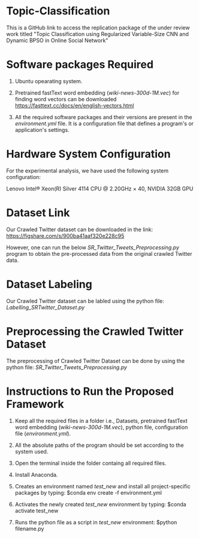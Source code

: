 # Topic-Classification
This is a GitHub link to access the replication package of the under review work titled "Topic Classification using Regularized Variable-Size CNN and Dynamic BPSO in Online Social Network"

# Software packages Required

1. Ubuntu opearating system.

2. Pretrained fastText word embedding (*wiki-news-300d-1M.vec*) for finding word vectors can be downloaded
  https://fasttext.cc/docs/en/english-vectors.html
  
3. All the required software packages and their versions are present in the *environment.yml* file. It is a configuration file that defines a program's or application's settings.

# Hardware System Configuration

For the experimental analysis, we have used the following system configuration:

Lenovo Intel® Xeon(R) Silver 4114 CPU @ 2.20GHz × 40, NVIDIA 32GB GPU

# Dataset Link

Our Crawled Twitter dataset can be downloaded in the link: https://figshare.com/s/900ba41aaf320e228c95

However, one can run the below *SR_Twitter_Tweets_Preprocessing.py* program to obtain the pre-processed data from the original crawled Twitter data.

# Dataset Labeling

Our Crawled Twitter dataset can be labled using the python file: *Labelling_SRTwitter_Dataset.py*

# Preprocessing the Crawled Twitter Dataset

The preprocessing of Crawled Twitter Dataset can be done by using the python file: *SR_Twitter_Tweets_Preprocessing.py*

# Instructions to Run the Proposed Framework

1. Keep all the required files in a folder i.e., Datasets, pretrained fastText word embedding (*wiki-news-300d-1M.vec*), python file, configuration        file (*environment.yml*).

2. All the absolute paths of the program should be set according to the system used.

3. Open the terminal inside the folder containg all required files.

4. Install Anaconda.

5. Creates an environment named *test_new* and install all project-specific packages by typing:
  $conda env create -f environment.yml
  
6. Activates the newly created *test_new* environment by typing:
  $conda activate test_new
  
7. Runs the python file as a script in *test_new* environment:
  $python filename.py
